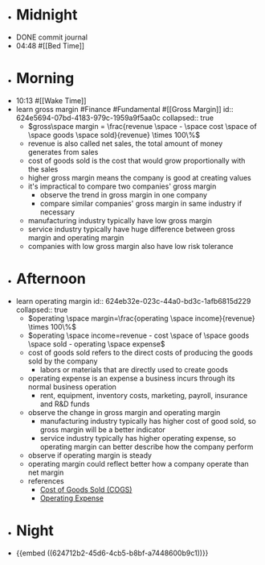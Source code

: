 - # Midnight
- DONE commit journal
- 04:48 #[[Bed Time]]
- # Morning
- 10:13 #[[Wake Time]]
- learn gross margin #Finance #Fundamental #[[Gross Margin]]
  id:: 624e5694-07bd-4183-979c-1959a9f5aa0c
  collapsed:: true
	- $gross\space margin = \frac{revenue \space - \space cost \space of \space goods \space sold}{revenue} \times 100\%$
	- revenue is also called net sales, the total amount of money generates from sales
	- cost of goods sold is the cost that would grow proportionally with the sales
	- higher gross margin means the company is good at creating values
	- it's impractical to compare two companies' gross margin
		- observe the trend in gross margin in one company
		- compare similar companies' gross margin in same industry if necessary
	- manufacturing industry typically have low gross margin
	- service industry typically have huge difference between gross margin and operating margin
	- companies with low gross margin also have low risk tolerance
- # Afternoon
- learn operating margin
  id:: 624eb32e-023c-44a0-bd3c-1afb6815d229
  collapsed:: true
	- $operating \space margin=\frac{operating \space income}{revenue} \times 100\%$
	- $operating \space income=revenue - cost \space of \space goods \space sold - operating \space expense$
	- cost of goods sold refers to the direct costs of producing the goods sold by the company
		- labors or materials that are directly used to create goods
	- operating expense is an expense a business incurs through its normal business operation
		- rent, equipment, inventory costs, marketing, payroll, insurance and R&D funds
	- observe the change in gross margin and operating margin
		- manufacturing industry typically has higher cost of good sold, so gross margin will be a better indicator
		- service industry typically has higher operating expense, so operating margin can better describe how the company perform
	- observe if operating margin is steady
	- operating margin could reflect better how a company operate than net margin
	- references
		- [Cost of Goods Sold (COGS)](https://www.investopedia.com/terms/c/cogs.asp)
		- [Operating Expense](https://www.investopedia.com/terms/o/operating_expense.asp)
- # Night
- {{embed ((624712b2-45d6-4cb5-b8bf-a7448600b9c1))}}